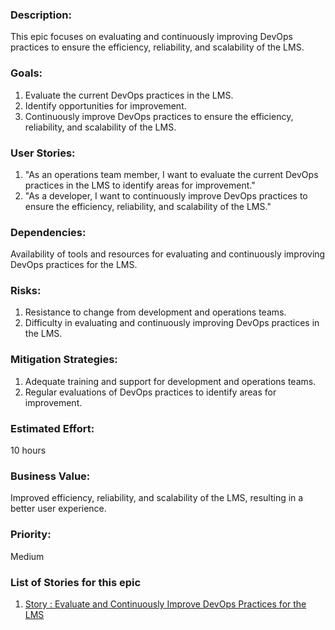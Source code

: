 ### Description: 
This epic focuses on evaluating and continuously improving DevOps practices to ensure the efficiency, reliability, and scalability of the LMS.

### Goals:

1. Evaluate the current DevOps practices in the LMS.
2. Identify opportunities for improvement.
3. Continuously improve DevOps practices to ensure the efficiency, reliability, and scalability of the LMS.

### User Stories:

1. "As an operations team member, I want to evaluate the current DevOps practices in the LMS to identify areas for improvement."
2. "As a developer, I want to continuously improve DevOps practices to ensure the efficiency, reliability, and scalability of the LMS."

### Dependencies: 
Availability of tools and resources for evaluating and continuously improving DevOps practices for the LMS.

### Risks:

1. Resistance to change from development and operations teams.
2. Difficulty in evaluating and continuously improving DevOps practices in the LMS.

### Mitigation Strategies:

1. Adequate training and support for development and operations teams.
2. Regular evaluations of DevOps practices to identify areas for improvement.

### Estimated Effort: 
10 hours

### Business Value: 
Improved efficiency, reliability, and scalability of the LMS, resulting in a better user experience.

### Priority: 
Medium

### List of Stories for this epic

1. [Story : Evaluate and Continuously Improve DevOps Practices for the LMS](/documentation/templates/theme/initiatives/epics/stories/story_template_3_6.md)